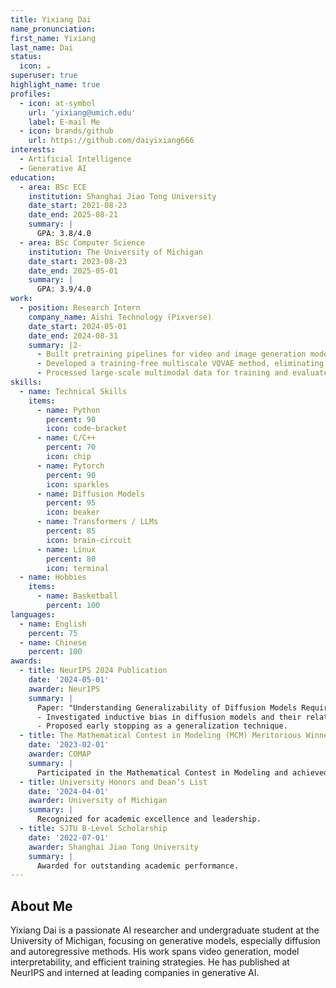 ```yaml
---
title: Yixiang Dai
name_pronunciation: 
first_name: Yixiang
last_name: Dai
status:
  icon: ☕️
superuser: true
highlight_name: true
profiles:
  - icon: at-symbol
    url: 'yixiang@umich.edu'
    label: E-mail Me
  - icon: brands/github
    url: https://github.com/daiyixiang666
interests:
  - Artificial Intelligence
  - Generative AI
education:
  - area: BSc ECE 
    institution: Shanghai Jiao Tong University
    date_start: 2021-08-23
    date_end: 2025-08-21
    summary: |
      GPA: 3.8/4.0
  - area: BSc Computer Science
    institution: The University of Michigan
    date_start: 2023-08-23
    date_end: 2025-05-01
    summary: |
      GPA: 3.9/4.0
work:
  - position: Research Intern
    company_name: Aishi Technology (Pixverse)
    date_start: 2024-05-01
    date_end: 2024-08-31
    summary: |2-
      - Built pretraining pipelines for video and image generation models using autoregressive architectures.
      - Developed a training-free multiscale VQVAE method, eliminating instability in original training methods.
      - Processed large-scale multimodal data for training and evaluated performance on generative tasks.
skills:
  - name: Technical Skills
    items:
      - name: Python
        percent: 90
        icon: code-bracket
      - name: C/C++
        percent: 70
        icon: chip
      - name: Pytorch
        percent: 90
        icon: sparkles
      - name: Diffusion Models
        percent: 95
        icon: beaker
      - name: Transformers / LLMs
        percent: 85
        icon: brain-circuit
      - name: Linux
        percent: 80
        icon: terminal
  - name: Hobbies
    items:
      - name: Basketball
        percent: 100
languages:
  - name: English
    percent: 75
  - name: Chinese
    percent: 100
awards:
  - title: NeurIPS 2024 Publication
    date: '2024-05-01'
    awarder: NeurIPS
    summary: |
      Paper: "Understanding Generalizability of Diffusion Models Requires Rethinking the Hidden Gaussian Structure"
      - Investigated inductive bias in diffusion models and their relationship to Gaussian priors and model size.
      - Proposed early stopping as a generalization technique.
  - title: The Mathematical Contest in Modeling (MCM) Meritorious Winner
    date: '2023-02-01'
    awarder: COMAP
    summary: |
      Participated in the Mathematical Contest in Modeling and achieved Meritorious Winner status.
  - title: University Honors and Dean’s List
    date: '2024-04-01'
    awarder: University of Michigan
    summary: |
      Recognized for academic excellence and leadership.
  - title: SJTU B-Level Scholarship
    date: '2022-07-01'
    awarder: Shanghai Jiao Tong University
    summary: |
      Awarded for outstanding academic performance.
---
```

## About Me

  Yixiang Dai is a passionate AI researcher and undergraduate student at the University of Michigan, focusing on generative models, especially diffusion and autoregressive methods. His work spans video generation, model interpretability, and efficient training strategies. He has published at NeurIPS and interned at leading companies in generative AI.
